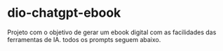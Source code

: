 # dio-chatgpt-ebook
Projeto com o objetivo de gerar um ebook digital com as facilidades das ferramentas de IA. todos os prompts seguem abaixo.
